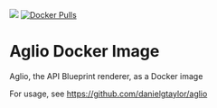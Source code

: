 [![](https://badge.imagelayers.io/christianbladescb/aglio:latest.svg)](https://imagelayers.io/?images=christianbladescb/aglio:latest 'Get your own badge on imagelayers.io') [![Docker Pulls](https://img.shields.io/docker/pulls/christianbladescb/aglio.svg)](https://hub.docker.com/r/christianbladescb/aglio/)

# Aglio Docker Image

Aglio, the API Blueprint renderer, as a Docker image 

For usage, see https://github.com/danielgtaylor/aglio
